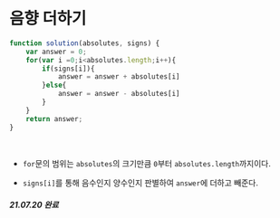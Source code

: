 # 음향 더하기

```javaScript
function solution(absolutes, signs) {
    var answer = 0;
    for(var i =0;i<absolutes.length;i++){
        if(signs[i]){
            answer = answer + absolutes[i]
        }else{
            answer = answer - absolutes[i]
        }
    }
    return answer;
}

```
<br>

- `for`문의 범위는 `absolutes`의 크기만큼 `0`부터 `absolutes.length`까지이다.

 
 - `signs[i]`를 통해 음수인지 양수인지 판별하여 `answer`에 더하고 빼준다.

##### 21.07.20 완료
